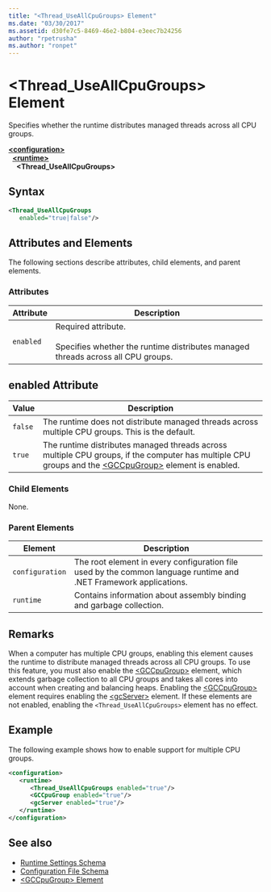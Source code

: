 ```yaml
---
title: "<Thread_UseAllCpuGroups> Element"
ms.date: "03/30/2017"
ms.assetid: d30fe7c5-8469-46e2-b804-e3eec7b24256
author: "rpetrusha"
ms.author: "ronpet"
---
```

# \<Thread_UseAllCpuGroups> Element

Specifies whether the runtime distributes managed threads across all CPU groups.

[**\<configuration>**](../configuration-element.md)\
&nbsp;&nbsp;[**\<runtime>**](runtime-element.md)\
&nbsp;&nbsp;&nbsp;&nbsp;**\<Thread_UseAllCpuGroups>**  

## Syntax

```xml
<Thread_UseAllCpuGroups
   enabled="true|false"/>
```

## Attributes and Elements

The following sections describe attributes, child elements, and parent elements.

### Attributes

|Attribute|Description|
|---------------|-----------------|
|`enabled`|Required attribute.<br /><br /> Specifies whether the runtime distributes managed threads across all CPU groups.|

## enabled Attribute

|Value|Description|
|-----------|-----------------|
|`false`|The runtime does not distribute managed threads across multiple CPU groups. This is the default.|
|`true`|The runtime distributes managed threads across multiple CPU groups, if the computer has multiple CPU groups and the [\<GCCpuGroup>](gccpugroup-element.md) element is enabled.|

### Child Elements

None.

### Parent Elements

|Element|Description|
|-------------|-----------------|
|`configuration`|The root element in every configuration file used by the common language runtime and .NET Framework applications.|
|`runtime`|Contains information about assembly binding and garbage collection.|

## Remarks

When a computer has multiple CPU groups, enabling this element causes the runtime to distribute managed threads across all CPU groups. To use this feature, you must also enable the [\<GCCpuGroup>](gccpugroup-element.md) element, which extends garbage collection to all CPU groups and takes all cores into account when creating and balancing heaps. Enabling the [\<GCCpuGroup>](gccpugroup-element.md) element requires enabling the [\<gcServer>](gcserver-element.md) element. If these elements are not enabled, enabling the `<Thread_UseAllCpuGroups>` element has no effect.

## Example

The following example shows how to enable support for multiple CPU groups.

```xml
<configuration>
   <runtime>
      <Thread_UseAllCpuGroups enabled="true"/>
      <GCCpuGroup enabled="true"/>
      <gcServer enabled="true"/>
   </runtime>
</configuration>
```

## See also

- [Runtime Settings Schema](index.md)
- [Configuration File Schema](../index.md)
- [\<GCCpuGroup> Element](gccpugroup-element.md)
